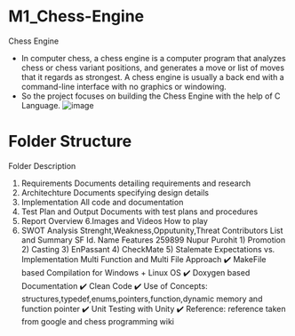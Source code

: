 # M1_Chess-Engine
Chess Engine
- In computer chess, a chess engine is a computer program that analyzes chess or chess variant positions, and generates a move or list of moves that it regards as strongest. A chess engine is usually a back end with a command-line interface with no graphics or windowing.
- So the project focuses on building the Chess Engine with the help of C Language.
![image](https://user-images.githubusercontent.com/88818462/160463723-86ef5339-28b2-467d-a197-d0c98937e563.png)

# Folder Structure
Folder	Description
1. Requirements	Documents detailing requirements and research
2. Architechture	Documents specifying design details
3. Implementation	All code and documentation
4. Test Plan and Output	Documents with test plans and procedures
5. Report	Overview
6.Images and Videos	How to play
7. SWOT Analysis	Strenght,Weakness,Opputunity,Threat
Contributors List and Summary
SF Id.	Name	Features
259899	Nupur Purohit	1) Promotion 2) Casting 3) EnPassant 4) CheckMate 5) Stalemate
Expectations vs. Implementation
Multi Function and Multi File Approach ✔️
MakeFile based Compilation for Windows + Linux OS ✔️
Doxygen based Documentation ✔️
Clean Code ✔️
Use of Concepts: structures,typedef,enums,pointers,function,dynamic memory and function pointer ✔️
Unit Testing with Unity ✔️
Reference:
reference taken from google and chess programming wiki
